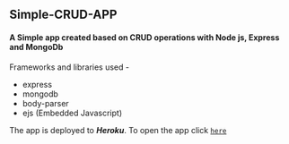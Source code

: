 ## Simple-CRUD-APP

#### A Simple app created based on CRUD operations with Node js, Express and MongoDb


Frameworks and libraries used -
- express
- mongodb
- body-parser
- ejs (Embedded Javascript)


The app is deployed to ***Heroku***.
To open the app click [`here`](https://salty-tor-95622.herokuapp.com/)
